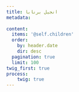```yaml
---
title: انجیل برنابا
metadata:
    
content:
  items: '@self.children'
  order:
    by: header.date
    dir: desc
  pagination: true
  limit: 100
twig_first: true
process:
	twig: true
---
```

